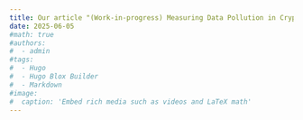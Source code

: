 ```yaml
---
title: Our article "(Work-in-progress) Measuring Data Pollution in Cryptocurrency Abuse Reporting Services" has been accepted and won the best Work-in-progress paper at JNIC 2025 ✅
date: 2025-06-05
#math: true
#authors:
#  - admin
#tags:
#  - Hugo
#  - Hugo Blox Builder
#  - Markdown
#image:
#  caption: 'Embed rich media such as videos and LaTeX math'
---
```

